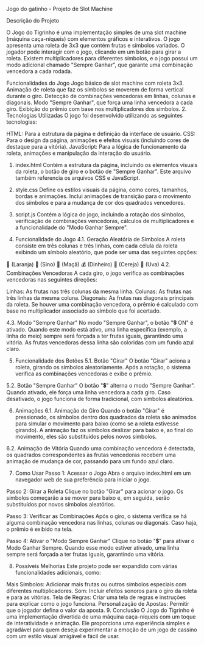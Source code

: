 Jogo do gatinho - Projeto de Slot Machine

Descrição do Projeto

O Jogo do Tigrinho é uma implementação simples de uma slot machine (máquina caça-níqueis) com elementos gráficos e interativos. O jogo apresenta uma roleta de 3x3 que contém frutas e símbolos variados. O jogador pode interagir com o jogo, clicando em um botão para girar a roleta. Existem multiplicadores para diferentes símbolos, e o jogo possui um modo adicional chamado "Sempre Ganhar", que garante uma combinação vencedora a cada rodada.

Funcionalidades do Jogo
Jogo básico de slot machine com roleta 3x3.
Animação de roleta que faz os símbolos se moverem de forma vertical durante o giro.
Detecção de combinações vencedoras em linhas, colunas e diagonais.
Modo "Sempre Ganhar", que força uma linha vencedora a cada giro.
Exibição do prêmio com base nos multiplicadores dos símbolos.
2. Tecnologias Utilizadas
O jogo foi desenvolvido utilizando as seguintes tecnologias:

HTML: Para a estrutura da página e definição da interface de usuário.
CSS: Para o design da página, animações e efeitos visuais (incluindo cores de destaque para a vitória).
JavaScript: Para a lógica de funcionamento da roleta, animações e manipulação da interação do usuário.

1. index.html
Contém a estrutura da página, incluindo os elementos visuais da roleta, o botão de giro e o botão de "Sempre Ganhar". Este arquivo também referencia os arquivos CSS e JavaScript.

2. style.css
Define os estilos visuais da página, como cores, tamanhos, bordas e animações. Inclui animações de transição para o movimento dos símbolos e para a mudança de cor dos quadrados vencedores.

3. script.js
Contém a lógica do jogo, incluindo a rotação dos símbolos, verificação de combinações vencedoras, cálculos de multiplicadores e a funcionalidade do "Modo Ganhar Sempre".

4. Funcionalidade do Jogo
4.1. Geração Aleatória de Símbolos
A roleta consiste em três colunas e três linhas, com cada célula da roleta exibindo um símbolo aleatório, que pode ser uma das seguintes opções:

🍊 (Laranja)
🔔 (Sino)
🍎 (Maçã)
💰 (Dinheiro)
🍒 (Cereja)
🍇 (Uva)
4.2. Combinações Vencedoras
A cada giro, o jogo verifica as combinações vencedoras nas seguintes direções:

Linhas: As frutas nas três colunas da mesma linha.
Colunas: As frutas nas três linhas da mesma coluna.
Diagonais: As frutas nas diagonais principais da roleta.
Se houver uma combinação vencedora, o prêmio é calculado com base no multiplicador associado ao símbolo que foi acertado.

4.3. Modo "Sempre Ganhar"
No modo "Sempre Ganhar", o botão "💲 ON" é ativado. Quando este modo está ativo, uma linha específica (exemplo, a linha do meio) sempre será forçada a ter frutas iguais, garantindo uma vitória. As frutas vencedoras dessa linha são coloridas com um fundo azul claro.

5. Funcionalidade dos Botões
5.1. Botão "Girar"
O botão "Girar" aciona a roleta, girando os símbolos aleatoriamente. Após a rotação, o sistema verifica as combinações vencedoras e exibe o prêmio.

5.2. Botão "Sempre Ganhar"
O botão "💲" alterna o modo "Sempre Ganhar". Quando ativado, ele força uma linha vencedora a cada giro. Caso desativado, o jogo funciona de forma tradicional, com símbolos aleatórios.

6. Animações
6.1. Animação de Giro
Quando o botão "Girar" é pressionado, os símbolos dentro dos quadrados da roleta são animados para simular o movimento para baixo (como se a roleta estivesse girando). A animação faz os símbolos deslizar para baixo e, ao final do movimento, eles são substituídos pelos novos símbolos.

6.2. Animação de Vitória
Quando uma combinação vencedora é detectada, os quadrados correspondentes às frutas vencedoras recebem uma animação de mudança de cor, passando para um fundo azul claro.

7. Como Usar
Passo 1: Acessar o Jogo
Abra o arquivo index.html em um navegador web de sua preferência para iniciar o jogo.

Passo 2: Girar a Roleta
Clique no botão "Girar" para acionar o jogo. Os símbolos começarão a se mover para baixo e, em seguida, serão substituídos por novos símbolos aleatórios.

Passo 3: Verificar as Combinações
Após o giro, o sistema verifica se há alguma combinação vencedora nas linhas, colunas ou diagonais. Caso haja, o prêmio é exibido na tela.

Passo 4: Ativar o "Modo Sempre Ganhar"
Clique no botão "💲" para ativar o Modo Ganhar Sempre. Quando esse modo estiver ativado, uma linha sempre será forçada a ter frutas iguais, garantindo uma vitória.

8. Possíveis Melhorias
Este projeto pode ser expandido com várias funcionalidades adicionais, como:

Mais Símbolos: Adicionar mais frutas ou outros símbolos especiais com diferentes multiplicadores.
Som: Incluir efeitos sonoros para o giro da roleta e para as vitórias.
Tela de Regras: Criar uma tela de regras e instruções para explicar como o jogo funciona.
Personalização de Apostas: Permitir que o jogador defina o valor da aposta.
9. Conclusão
O Jogo do Tigrinho é uma implementação divertida de uma máquina caça-níqueis com um toque de interatividade e animação. Ele proporciona uma experiência simples e agradável para quem deseja experimentar a emoção de um jogo de cassino com um estilo visual amigável e fácil de usar.

